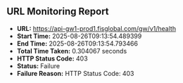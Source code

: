 ## URL Monitoring Report

- **URL:** https://api-gw1-prod1.fisglobal.com/gw/v1/health
- **Start Time:** 2025-08-26T09:13:54.489399
- **End Time:** 2025-08-26T09:13:54.793466
- **Total Time Taken:** 0.304067 seconds
- **HTTP Status Code:** 403
- **Status:** Failure
- **Failure Reason:** HTTP Status Code: 403
